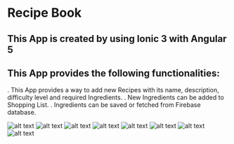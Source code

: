 # Recipe Book


## This App is created by using Ionic 3 with Angular 5

## This App provides the following functionalities:

. This App provides a way to add new Recipes with its name, description, difficulty level and required Ingredients.
. New Ingredients can be added to Shopping List.
. Ingredients can be saved or fetched from Firebase database.



![alt text](screenshots/Home.png "Home Page")
![alt text](screenshots/SideMenu1.png "Side Menu Page")
![alt text](screenshots/SideMenu1.png "Side Menu Page")
![alt text](screenshots/SignIn.png "Sign In Page")
![alt text](screenshots/ShoppingList.png "Shopping List Page")
![alt text](screenshots/NewRecipe.png "New Recipe Page")
![alt text](screenshots/EditOrDeleteRecipe.png "Edit Or Delete Recipe Page")
![alt text](screenshots/SaveLoadList.png "Save or Load Recipe Page")